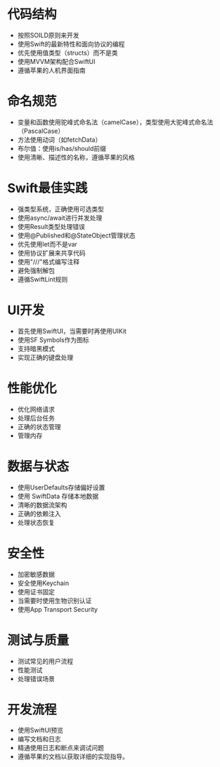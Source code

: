 # 代码结构
- 按照SOILD原则来开发
- 使用Swift的最新特性和面向协议的编程
- 优先使用值类型（structs）而不是类
- 使用MVVM架构配合SwiftUI
- 遵循苹果的人机界面指南

# 命名规范
- 变量和函数使用驼峰式命名法（camelCase），类型使用大驼峰式命名法（PascalCase）
- 方法使用动词（如fetchData）
- 布尔值：使用is/has/should前缀
- 使用清晰、描述性的名称，遵循苹果的风格

# Swift最佳实践
- 强类型系统，正确使用可选类型
- 使用async/await进行并发处理
- 使用Result类型处理错误
- 使用@Published和@StateObject管理状态
- 优先使用let而不是var
- 使用协议扩展来共享代码
- 使用"///"格式编写注释
- 避免强制解包
- 遵循SwiftLint规则

# UI开发
- 首先使用SwiftUI，当需要时再使用UIKit
- 使用SF Symbols作为图标
- 支持暗黑模式
- 实现正确的键盘处理

# 性能优化
- 优化网络请求
- 处理后台任务
- 正确的状态管理
- 管理内存

# 数据与状态
- 使用UserDefaults存储偏好设置
- 使用 SwiftData 存储本地数据
- 清晰的数据流架构
- 正确的依赖注入
- 处理状态恢复

# 安全性
- 加密敏感数据
- 安全使用Keychain
- 使用证书固定
- 当需要时使用生物识别认证
- 使用App Transport Security

# 测试与质量
- 测试常见的用户流程
- 性能测试
- 处理错误场景

# 开发流程
- 使用SwiftUI预览
- 编写文档和日志
- 精通使用日志和断点来调试问题
- 遵循苹果的文档以获取详细的实现指导。
